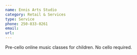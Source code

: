```yaml
---
name: Ennis Arts Studio
category: Retail & Services
type: Service
phone: 250-833-0261
email: 
url: 
---
```


Pre-cello online music classes for children. No cello required.
